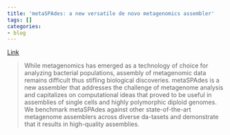 ```yaml
---
title: 'metaSPAdes: a new versatile de novo metagenomics assembler'
tags: []
categories:
- blog
---
```

[Link](http://arxiv.org/abs/1604.03071)
<!--more-->

> While metagenomics has emerged as a technology of choice for analyzing
bacterial populations, assembly of metagenomic data remains difficult thus
stifling biological discoveries. metaSPAdes is a new assembler that addresses
the challenge of metagenome analysis and capitalizes on computational ideas
that proved to be useful in assemblies of single cells and highly polymorphic
diploid genomes. We benchmark metaSPAdes against other state-of-the-art
metagenome assemblers across diverse da-tasets and demonstrate that it results
in high-quality assemblies.

